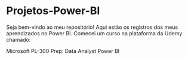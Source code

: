 # Projetos-Power-BI
Seja bem-vindo ao meu repositório! Aqui estão os registros dos meus aprendizados no Power BI. Comecei um curso na plataforma da Udemy chamado:

Microsoft PL-300 Prep: Data Analyst Power BI
